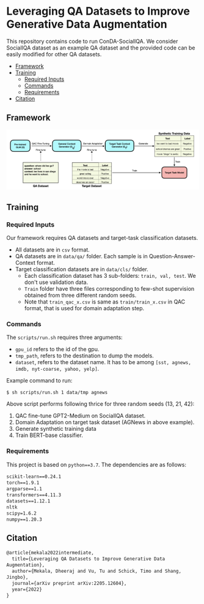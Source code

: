 # Leveraging QA Datasets to Improve Generative Data Augmentation

This repository contains code to run ConDA-SocialIQA.
We consider SocialIQA dataset as an example QA dataset and the provided code can be easily modified for other QA datasets.

- [Framework](#framework)
- [Training](#training)
	- [Required Inputs](#required-inputs)
    - [Commands](#commands)
	- [Requirements](#requirements)
- [Citation](#citation)

## Framework
![CONWEA-Framework](docs/ConDA-overview.png)

## Training

### Required Inputs
Our framework requires QA datasets and target-task classification datasets.
* All datasets are in `csv` format.
* QA datasets are in `data/qa/` folder. Each sample is in Question-Answer-Context format.
* Target classification datasets are in `data/cls/` folder.
  * Each classification dataset has 3 sub-folders: `train, val, test`. We don't use validation data.
  * `Train` folder have three files corresponding to few-shot supervision obtained from three different random seeds.
  * Note that `train_qac_x.csv` is same as `train/train_x.csv` in QAC format, that is used for domain adaptation step. 


### Commands

The ```scripts/run.sh``` requires three arguments: 
- ```gpu_id``` refers to the id of the gpu. 
- ```tmp_path```, refers to the destination to dump the models.
- ```dataset```, refers to the dataset name. It has to be among ``[sst, agnews, imdb, nyt-coarse, yahoo, yelp]``.

Example command to run:
```shell script
$ sh scripts/run.sh 1 data/tmp agnews
```

Above script performs following thrice for three random seeds (13, 21, 42):
1. QAC fine-tune GPT2-Medium on SocialIQA dataset.
2. Domain Adaptation on target task dataset (AGNews in above example).
3. Generate synthetic training data
4. Train BERT-base classifier.

### Requirements

This project is based on ```python==3.7```. The dependencies are as follows:
```
scikit-learn==0.24.1
torch==1.9.1
argparse==1.1
transformers==4.11.3
datasets==1.12.1
nltk
scipy=1.6.2
numpy==1.20.3
```

## Citation

```
@article{mekala2022intermediate,
  title={Leveraging QA Datasets to Improve Generative Data Augmentation},
  author={Mekala, Dheeraj and Vu, Tu and Schick, Timo and Shang, Jingbo},
  journal={arXiv preprint arXiv:2205.12604},
  year={2022}
}
```
